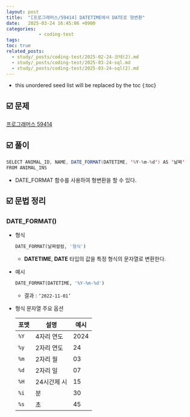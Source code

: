 ```yaml
---
layout: post
title:  "[프로그래머스/59414] DATETIME에서 DATE로 형변환"
date:   2025-03-24 16:45:06 +0900
categories: 
            - coding-test
tags:        
toc: true
related_posts:
  - study/_posts/coding-test/2025-02-24-코테(2).md
  - study/_posts/coding-test/2025-03-24-sql.md
  - study/_posts/coding-test/2025-03-24-sql(2).md
---
```

* this unordered seed list will be replaced by the toc
{:toc}

## ☑️ 문제

[프로그래머스 59414](https://school.programmers.co.kr/learn/courses/30/lessons/59414?language=mysql)

## ☑️ 풀이

```java
SELECT ANIMAL_ID, NAME, DATE_FORMAT(DATETIME, '%Y-%m-%d') AS '날짜'
FROM ANIMAL_INS
```

- DATE_FORMAT 함수를 사용하여 형변환을 할 수 있다.

## ☑️ 문법 정리

### DATE_FORMAT()

- 형식
    
    ```sql
    DATE_FORMAT(날짜컬럼, '형식')
    ```
    
    - **DATETIME**, **DATE** 타입의 값을 특정 형식의 문자열로 변환한다.

- 예시
    
    ```sql
    DATE_FORMAT(DATETIME, '%Y-%m-%d')
    ```
    
    - 결과 : `‘2022-11-01’`

- 형식 문자열 주요 옵션
    
    
    | 포맷 | 설명 | 예시 |
    | --- | --- | --- |
    | `%Y` | 4자리 연도 | 2024 |
    | `%y` | 2자리 연도 | 24 |
    | `%m` | 2자리 월 | 03 |
    | `%d` | 2자리 일 | 07 |
    | `%H` | 24시간제 시 | 15 |
    | `%i` | 분 | 30 |
    | `%s` | 초 | 45 |